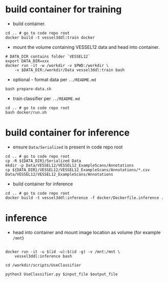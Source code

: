 
# build container for training

+ build container.
```
cd .. # go to code repo root 
docker build -t vessel3ddl:train docker
```

+ mount the volume containing VESSEL12 data and head into container.
```
# DATA_DIR contains folder `VESSEL12`
export DATA_DIR=xxx
docker run -it -w /workdir -v $PWD:/workdir \
    -v $DATA_DIR:/workdir/Data vessel3ddl:train bash
```

+ optional - format data per `../README.md`
```
bash prepare-data.sh
```

+ train classifier per `../README.md`
```
cd .. # go to code repo root 
bash docker/run.sh
```

# build container for inference

+ ensure `Data/Serialized` is present in code repo root
```
cd .. # go to code repo root
cp -R ${DATA_DIR}/Serialized Data
mkdir -p Data/VESSEL12/VESSEL12_ExampleScans/Annotations
cp ${DATA_DIR}/VESSEL12/VESSEL12_ExampleScans/Annotations/*.csv Data/VESSEL12/VESSEL12_ExampleScans/Annotations
```

+ build container for inference
```
cd .. # go to code repo root
docker build -t vessel3ddl:inference -f docker/Dockerfile.inference .
```

# inference

+ head into container and mount image location as volume (for example `/mnt`)
```

docker run -it -u $(id -u):$(id -g) -v /mnt:/mnt \
    vessel3ddl:inference bash

cd /workdir/scripts/UseClassifier

python3 UseClassifier.py $input_file $output_file

```